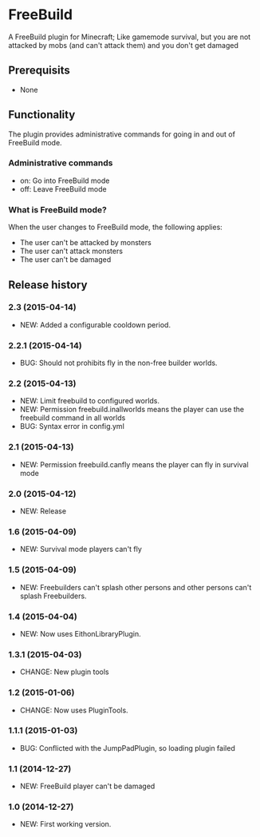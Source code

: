 # FreeBuild

A FreeBuild plugin for Minecraft; Like gamemode survival, but you are not attacked by mobs (and can't attack them) and you don't get damaged

## Prerequisits

* None

## Functionality

The plugin provides administrative commands for going in and out of FreeBuild mode.

### Administrative commands

* on: Go into FreeBuild mode
* off: Leave FreeBuild mode

### What is FreeBuild mode?

When the user changes to FreeBuild mode, the following applies:

* The user can't be attacked by monsters
* The user can't attack monsters
* The user can't be damaged

## Release history

### 2.3 (2015-04-14)

* NEW: Added a configurable cooldown period. 

### 2.2.1 (2015-04-14)

* BUG: Should not prohibits fly in the non-free builder worlds. 

### 2.2 (2015-04-13)

* NEW: Limit freebuild to configured worlds.
* NEW: Permission freebuild.inallworlds means the player can use the freebuild command in all worlds
* BUG: Syntax error in config.yml

### 2.1 (2015-04-13)

* NEW: Permission freebuild.canfly means the player can fly in survival mode

### 2.0 (2015-04-12)

* NEW: Release

### 1.6 (2015-04-09)

* NEW: Survival mode players can't fly

### 1.5 (2015-04-09)

* NEW: Freebuilders can't splash other persons and other persons can't splash Freebuilders.

### 1.4 (2015-04-04)

* NEW: Now uses EithonLibraryPlugin.

### 1.3.1 (2015-04-03)

* CHANGE: New plugin tools

### 1.2 (2015-01-06)

* CHANGE: Now uses PluginTools.

### 1.1.1 (2015-01-03)

* BUG: Conflicted with the JumpPadPlugin, so loading plugin failed

### 1.1 (2014-12-27)

* NEW: FreeBuild player can't be damaged

### 1.0 (2014-12-27)

* NEW: First working version.

